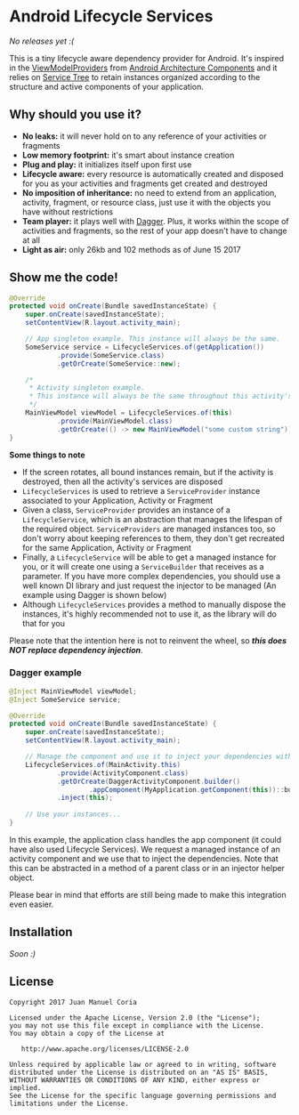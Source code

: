 # Android Lifecycle Services

_No releases yet :(_

This is a tiny lifecycle aware dependency provider for Android. It's inspired in the [ViewModelProviders](https://developer.android.com/reference/android/arch/lifecycle/ViewModelProviders.html) from [Android Architecture Components](https://developer.android.com/topic/libraries/architecture/index.html) and it relies on [Service Tree](https://github.com/Zhuinden/service-tree) to retain instances organized according to the structure and active components of your application.

## Why should you use it?

- **No leaks:** it will never hold on to any reference of your activities or fragments
- **Low memory footprint:** it's smart about instance creation
- **Plug and play:** it initializes itself upon first use
- **Lifecycle aware:** every resource is automatically created and disposed for you as your activities and fragments get created and destroyed
- **No imposition of inheritance:** no need to extend from an application, activity, fragment, or resource class, just use it with the objects you have without restrictions
- **Team player:** it plays well with [Dagger](https://github.com/google/dagger). Plus, it works within the scope of activities and fragments, so the rest of your app doesn't have to change at all
- **Light as air:** only 26kb and 102 methods as of June 15 2017

## Show me the code!

```java
@Override
protected void onCreate(Bundle savedInstanceState) {
    super.onCreate(savedInstanceState);
    setContentView(R.layout.activity_main);

    // App singleton example. This instance will always be the same.
    SomeService service = LifecycleServices.of(getApplication())
            .provide(SomeService.class)
            .getOrCreate(SomeService::new);

    /*
     * Activity singleton example.
     * This instance will always be the same throughout this activity's lifecycle
     */
    MainViewModel viewModel = LifecycleServices.of(this)
            .provide(MainViewModel.class)
            .getOrCreate(() -> new MainViewModel("some custom string"));
}
```

**Some things to note**

- If the screen rotates, all bound instances remain, but if the activity is destroyed, then all the activity's services are disposed
- `LifecycleServices` is used to retrieve a `ServiceProvider` instance associated to your Application, Activity or Fragment
- Given a class, `ServiceProvider` provides an instance of a `LifecycleService`, which is an abstraction that manages the lifespan of the required object. `ServiceProviders` are managed instances too, so don't worry about keeping references to them, they don't get recreated for the same Application, Activity or Fragment
- Finally, a `LifecycleService` will be able to get a managed instance for you, or it will create one using a `ServiceBuilder` that receives as a parameter. If you have more complex dependencies, you should use a well known DI library and just request the injector to be managed (An example using Dagger is shown below)
- Although `LifecycleServices` provides a method to manually dispose the instances, it's highly recommended not to use it, as the library will do that for you

Please note that the intention here is not to reinvent the wheel, so ***this does NOT replace dependency injection***.

### Dagger example

```java
@Inject MainViewModel viewModel;
@Inject SomeService service;

@Override
protected void onCreate(Bundle savedInstanceState) {
    super.onCreate(savedInstanceState);
    setContentView(R.layout.activity_main);

    // Manage the component and use it to inject your dependencies with your custom scopes
    LifecycleServices.of(MainActivity.this)
            .provide(ActivityComponent.class)
            .getOrCreate(DaggerActivityComponent.builder()
                    .appComponent(MyApplication.getComponent(this))::build)
            .inject(this);
            
    // Use your instances...
}
```

In this example, the application class handles the app component (it could have also used Lifecycle Services). We request a managed instance of an activity component and we use that to inject the dependencies. Note that this can be abstracted in a method of a parent class or in an injector helper object.

Please bear in mind that efforts are still being made to make this integration even easier.

## Installation

_Soon :)_

## License

```
Copyright 2017 Juan Manuel Coria

Licensed under the Apache License, Version 2.0 (the "License");
you may not use this file except in compliance with the License.
You may obtain a copy of the License at

   http://www.apache.org/licenses/LICENSE-2.0

Unless required by applicable law or agreed to in writing, software
distributed under the License is distributed on an "AS IS" BASIS,
WITHOUT WARRANTIES OR CONDITIONS OF ANY KIND, either express or implied.
See the License for the specific language governing permissions and
limitations under the License.
```
